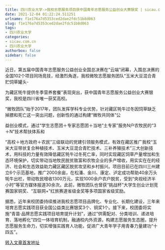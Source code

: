 ```yaml
---
title: 四川农业大学->我校志愿服务项目获中国青年志愿服务公益创业大赛银奖 | sicau.com.cn
date: 2021-12-04 01:22:24.511251
urlname: f1e176a7d5353ced2dae2fdc51b8d063
slug: f1e176a7d5353ced2dae2fdc51b8d063
tags: 
- 四川农业大学
categories:
- sicau.com.cn
- 四川农业大学
authorbox: false
sidebar: false
---
```

近日，第五届中国青年志愿服务公益创业全国总决赛在“云端”闭幕，入围总决赛的全国102个项目同场竞技，经激烈角逐，我校微牧志愿服务团队“玉米大豆混合青贮饲草罐头-

为藏区牦牛提供冬季营养套餐”表现突出，获中国青年志愿服务公益创业大赛银奖，我校是四川省唯一获奖高校。

“微牧团队”始于2017年，团队发挥学科专业优势，针对藏区牦牛过冬因饲草缺乏掉膘和死亡这一突出问题，创新性的通过构建“微牧共同体”公
<!--more-->
益创业模式，通过“学生志愿团＋专家志愿团＋当地“土专家”服务N户农牧民的“3＋N”技术帮扶体系和

“高校＋地方政府＋农民”三级联动的党建引领服务模式，有效在藏区推广我校“玉米大豆带状复合种植技术、玉米大豆混合青贮技术、三补养殖技术”三大创新技术，用科技的力量有效降低藏区牦牛过冬死亡率，同时实现藏区饲草产量增加和生态环境保护，切实带动当地牧民脱贫致富和农牧企业的多产增收，用实实在在的经济、社会和生态效益助力藏区藏区脱贫攻坚和乡村振兴。项目目前已在四川三州建立6个示范基地，推广2000余亩，在松潘、金川、康定、泸定成功帮助40余万头牦牛出栏，带动牧民增收1300万元，实现1000余户农户脱贫，受到“央视经济半小时”等官方媒体报道30余次。此前，微牧团队也曾获“挑战杯”大学生创业计划竞赛国家铜奖、“互联网+”红旅赛道省级金奖等多项国家省级奖励。

据悉，近年来校团委持续推进我校志愿项目品牌化、专业化、长期化建设，三年来培育志愿实践项目获全国公益类比赛银奖3个、铜奖1个。接下来，校团委将实施“青苗·品牌志愿实践项目培育提升计划”，通过“供需配对、分类培训、递进培育、落地孵化”四位一体培育机制，融通校内外资源，构建志愿服务生态圈，提升志愿服务生命力，切实增强实践育人功能，促进广大青年学子用青春力量建功“十四五”。



[转入文章首发地址](https://news.sicau.edu.cn/info/1078/65823.htm)